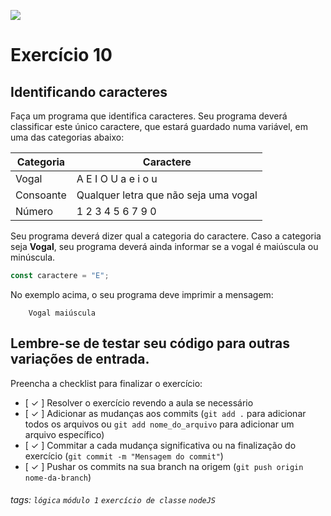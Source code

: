 ![](https://i.imgur.com/xG74tOh.png)

# Exercício 10

## Identificando caracteres

Faça um programa que identifica caracteres. Seu programa deverá classificar este único caractere, que estará guardado numa variável, em uma das categorias abaixo:

| Categoria | Caractere                             |
| --------- | ------------------------------------- |
| Vogal     | A E I O U a e i o u                   |
| Consoante | Qualquer letra que não seja uma vogal |
| Número    | 1 2 3 4 5 6 7 9 0                     |

Seu programa deverá dizer qual a categoria do caractere. Caso a categoria seja **Vogal**, seu programa deverá ainda informar se a vogal é maiúscula ou minúscula.

```javascript
const caractere = "E";
```

No exemplo acima, o seu programa deve imprimir a mensagem:

```
    Vogal maiúscula
```

## Lembre-se de testar seu código para outras variações de entrada.

Preencha a checklist para finalizar o exercício:

- [ ✓ ] Resolver o exercício revendo a aula se necessário
- [ ✓ ] Adicionar as mudanças aos commits (`git add .` para adicionar todos os arquivos ou `git add nome_do_arquivo` para adicionar um arquivo específico)
- [ ✓ ] Commitar a cada mudança significativa ou na finalização do exercício (`git commit -m "Mensagem do commit"`)
- [ ✓ ] Pushar os commits na sua branch na origem (`git push origin nome-da-branch`)

###### tags: `lógica` `módulo 1` `exercício de classe` `nodeJS`
